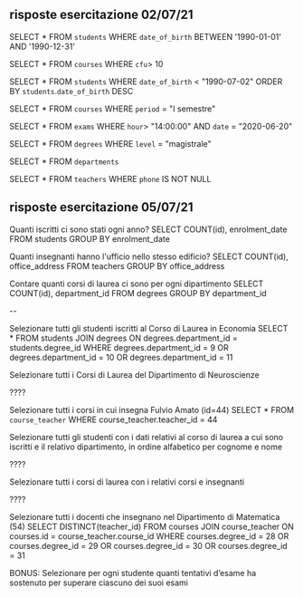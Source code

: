 ## risposte esercitazione 02/07/21

SELECT * FROM `students` WHERE `date_of_birth` BETWEEN '1990-01-01' AND '1990-12-31'

SELECT * FROM `courses` WHERE `cfu`> 10

SELECT * FROM `students` WHERE `date_of_birth` < "1990-07-02" ORDER BY `students`.`date_of_birth` DESC

SELECT * FROM `courses` WHERE `period` = "I semestre"

SELECT * FROM `exams` WHERE `hour`> "14:00:00" AND `date` = "2020-06-20"

SELECT * FROM `degrees` WHERE `level` = "magistrale"

SELECT * FROM `departments`

SELECT * FROM `teachers` WHERE `phone` IS NOT NULL

## risposte esercitazione 05/07/21

Quanti iscritti ci sono stati ogni anno?
SELECT COUNT(id), enrolment_date FROM students GROUP BY enrolment_date

Quanti insegnanti hanno l'ufficio nello stesso edificio?
SELECT COUNT(id), office_address FROM teachers GROUP BY office_address

Contare quanti corsi di laurea ci sono per ogni dipartimento
SELECT COUNT(id), department_id FROM degrees GROUP BY department_id

--

Selezionare tutti gli studenti iscritti al Corso di Laurea in Economia
SELECT *
FROM students
JOIN degrees
ON degrees.department_id = students.degree_id
WHERE degrees.department_id = 9
OR degrees.department_id = 10
OR degrees.department_id = 11


Selezionare tutti i Corsi di Laurea del Dipartimento di Neuroscienze

????


Selezionare tutti i corsi in cui insegna Fulvio Amato (id=44)
SELECT * FROM `course_teacher` WHERE course_teacher.teacher_id = 44

Selezionare tutti gli studenti con i dati relativi al corso di laurea a cui sono iscritti e il relativo dipartimento, in ordine alfabetico per cognome e nome

????

Selezionare tutti i corsi di laurea con i relativi corsi e insegnanti

????

Selezionare tutti i docenti che insegnano nel Dipartimento di Matematica (54)
SELECT DISTINCT(teacher_id)
FROM courses 
JOIN course_teacher
ON courses.id = course_teacher.course_id
WHERE courses.degree_id = 28 
OR courses.degree_id = 29 
OR courses.degree_id = 30 
OR courses.degree_id = 31

BONUS: Selezionare per ogni studente quanti tentativi d’esame ha sostenuto per superare ciascuno dei suoi esami
